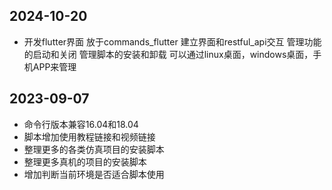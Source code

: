 
## 2024-10-20 

- 开发flutter界面
放于commands_flutter
建立界面和restful_api交互
管理功能的启动和关闭
管理脚本的安装和卸载
可以通过linux桌面，windows桌面，手机APP来管理



## 2023-09-07 

- 命令行版本兼容16.04和18.04
- 脚本增加使用教程链接和视频链接
- 整理更多的各类仿真项目的安装脚本
- 整理更多真机的项目的安装脚本
- 增加判断当前环境是否适合脚本使用
